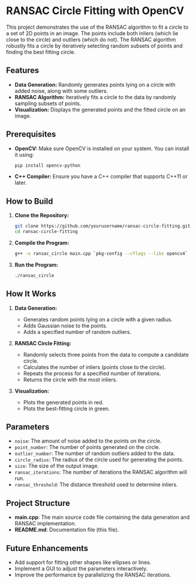 # RANSAC Circle Fitting with OpenCV

This project demonstrates the use of the RANSAC algorithm to fit a circle to a set of 2D points in an image. The points include both inliers (which lie close to the circle) and outliers (which do not). The RANSAC algorithm robustly fits a circle by iteratively selecting random subsets of points and finding the best fitting circle.

## Features

- **Data Generation:** Randomly generates points lying on a circle with added noise, along with some outliers.
- **RANSAC Algorithm:** Iteratively fits a circle to the data by randomly sampling subsets of points.
- **Visualization:** Displays the generated points and the fitted circle on an image.

## Prerequisites

- **OpenCV:** Make sure OpenCV is installed on your system. You can install it using:
  ```bash
  pip install opencv-python
  ```
- **C++ Compiler:** Ensure you have a C++ compiler that supports C++11 or later.

## How to Build

1. **Clone the Repository:**
   ```bash
   git clone https://github.com/yourusername/ransac-circle-fitting.git
   cd ransac-circle-fitting
   ```

2. **Compile the Program:**
   ```bash
   g++ -o ransac_circle main.cpp `pkg-config --cflags --libs opencv4`
   ```

3. **Run the Program:**
   ```bash
   ./ransac_circle
   ```

## How It Works

1. **Data Generation:**
   - Generates random points lying on a circle with a given radius.
   - Adds Gaussian noise to the points.
   - Adds a specified number of random outliers.

2. **RANSAC Circle Fitting:**
   - Randomly selects three points from the data to compute a candidate circle.
   - Calculates the number of inliers (points close to the circle).
   - Repeats the process for a specified number of iterations.
   - Returns the circle with the most inliers.

3. **Visualization:**
   - Plots the generated points in red.
   - Plots the best-fitting circle in green.

## Parameters

- `noise`: The amount of noise added to the points on the circle.
- `point_number`: The number of points generated on the circle.
- `outlier_number`: The number of random outliers added to the data.
- `circle_radius`: The radius of the circle used for generating the points.
- `size`: The size of the output image.
- `ransac_iterations`: The number of iterations the RANSAC algorithm will run.
- `ransac_threshold`: The distance threshold used to determine inliers.

## Project Structure

- **main.cpp**: The main source code file containing the data generation and RANSAC implementation.
- **README.md**: Documentation file (this file).

## Future Enhancements

- Add support for fitting other shapes like ellipses or lines.
- Implement a GUI to adjust the parameters interactively.
- Improve the performance by parallelizing the RANSAC iterations.

